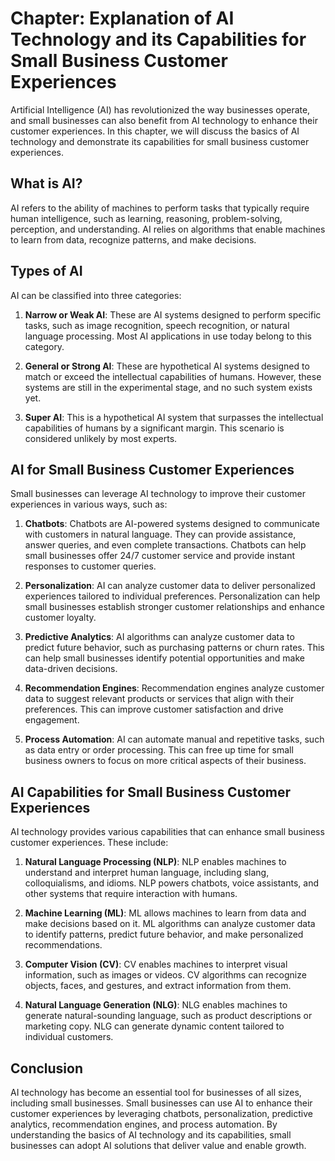 Chapter: Explanation of AI Technology and its Capabilities for Small Business Customer Experiences
==================================================================================================

Artificial Intelligence (AI) has revolutionized the way businesses operate, and small businesses can also benefit from AI technology to enhance their customer experiences. In this chapter, we will discuss the basics of AI technology and demonstrate its capabilities for small business customer experiences.

What is AI?
-----------

AI refers to the ability of machines to perform tasks that typically require human intelligence, such as learning, reasoning, problem-solving, perception, and understanding. AI relies on algorithms that enable machines to learn from data, recognize patterns, and make decisions.

Types of AI
-----------

AI can be classified into three categories:

1. **Narrow or Weak AI**: These are AI systems designed to perform specific tasks, such as image recognition, speech recognition, or natural language processing. Most AI applications in use today belong to this category.

2. **General or Strong AI**: These are hypothetical AI systems designed to match or exceed the intellectual capabilities of humans. However, these systems are still in the experimental stage, and no such system exists yet.

3. **Super AI**: This is a hypothetical AI system that surpasses the intellectual capabilities of humans by a significant margin. This scenario is considered unlikely by most experts.

AI for Small Business Customer Experiences
------------------------------------------

Small businesses can leverage AI technology to improve their customer experiences in various ways, such as:

1. **Chatbots**: Chatbots are AI-powered systems designed to communicate with customers in natural language. They can provide assistance, answer queries, and even complete transactions. Chatbots can help small businesses offer 24/7 customer service and provide instant responses to customer queries.

2. **Personalization**: AI can analyze customer data to deliver personalized experiences tailored to individual preferences. Personalization can help small businesses establish stronger customer relationships and enhance customer loyalty.

3. **Predictive Analytics**: AI algorithms can analyze customer data to predict future behavior, such as purchasing patterns or churn rates. This can help small businesses identify potential opportunities and make data-driven decisions.

4. **Recommendation Engines**: Recommendation engines analyze customer data to suggest relevant products or services that align with their preferences. This can improve customer satisfaction and drive engagement.

5. **Process Automation**: AI can automate manual and repetitive tasks, such as data entry or order processing. This can free up time for small business owners to focus on more critical aspects of their business.

AI Capabilities for Small Business Customer Experiences
-------------------------------------------------------

AI technology provides various capabilities that can enhance small business customer experiences. These include:

1. **Natural Language Processing (NLP)**: NLP enables machines to understand and interpret human language, including slang, colloquialisms, and idioms. NLP powers chatbots, voice assistants, and other systems that require interaction with humans.

2. **Machine Learning (ML)**: ML allows machines to learn from data and make decisions based on it. ML algorithms can analyze customer data to identify patterns, predict future behavior, and make personalized recommendations.

3. **Computer Vision (CV)**: CV enables machines to interpret visual information, such as images or videos. CV algorithms can recognize objects, faces, and gestures, and extract information from them.

4. **Natural Language Generation (NLG)**: NLG enables machines to generate natural-sounding language, such as product descriptions or marketing copy. NLG can generate dynamic content tailored to individual customers.

Conclusion
----------

AI technology has become an essential tool for businesses of all sizes, including small businesses. Small businesses can use AI to enhance their customer experiences by leveraging chatbots, personalization, predictive analytics, recommendation engines, and process automation. By understanding the basics of AI technology and its capabilities, small businesses can adopt AI solutions that deliver value and enable growth.
